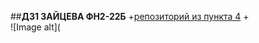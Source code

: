 ##**ДЗ1 ЗАЙЦЕВА ФН2-22Б**
+[репозиторий из пункта 4](https://github.com/ksuzai/primer)
+<br/>![Image alt](
